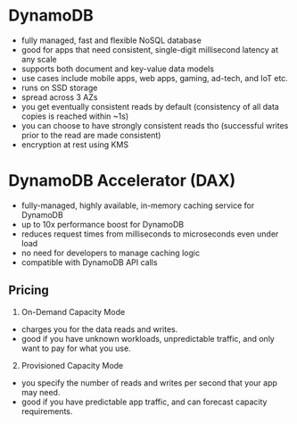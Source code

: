 # DynamoDB

- fully managed, fast and flexible NoSQL database
- good for apps that need consistent, single-digit millisecond latency at any scale
- supports both document and key-value data models
- use cases include mobile apps, web apps, gaming, ad-tech, and IoT etc.
- runs on SSD storage
- spread across 3 AZs
- you get eventually consistent reads by default (consistency of all data copies is reached within ~1s)
- you can choose to have strongly consistent reads tho (successful writes prior to the read are made consistent)
- encryption at rest using KMS

# DynamoDB Accelerator (DAX)

- fully-managed, highly available, in-memory caching service for DynamoDB
- up to 10x performance boost for DynamoDB
- reduces request times from milliseconds to microseconds even under load
- no need for developers to manage caching logic
- compatible with DynamoDB API calls

## Pricing
1. On-Demand Capacity Mode
- charges you for the data reads and writes.
- good if you have unknown workloads, unpredictable traffic, and only want to pay for what you use.

2. Provisioned Capacity Mode
- you specify the number of reads and writes per second that your app may need.
- good if you have predictable app traffic, and can forecast capacity requirements.